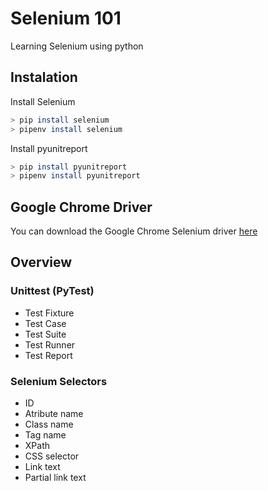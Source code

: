 # Selenium 101

Learning Selenium using python

## Instalation

Install Selenium
```bash
> pip install selenium
> pipenv install selenium
```

Install pyunitreport
```bash
> pip install pyunitreport
> pipenv install pyunitreport
```


## Google Chrome Driver

You can download the Google Chrome Selenium driver [here](https://chromedriver.chromium.org/)

## Overview

### Unittest (PyTest)

- Test Fixture
- Test Case
- Test Suite
- Test Runner
- Test Report

### Selenium Selectors

- ID
- Atribute name
- Class name
- Tag name
- XPath
- CSS selector
- Link text
- Partial link text
